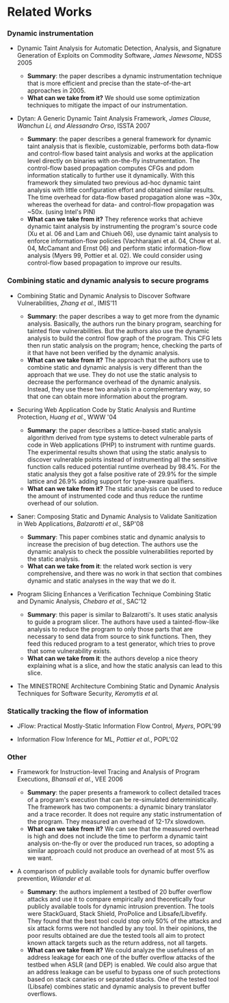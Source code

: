 # Related Works #

### Dynamic instrumentation ###

  * Dynamic Taint Analysis for Automatic Detection, Analysis, and Signature Generation of Exploits on Commodity Software, _James Newsome_, NDSS 2005
    * **Summary**: the paper describes a dynamic instrumentation technique that is more efficient and precise than the state-of-the-art approaches in 2005.
    * **What can we take from it?** We should use some optimization techniques to mitigate the impact of our instrumentation.

  * Dytan: A Generic Dynamic Taint Analysis Framework, _James Clause, Wanchun Li, and Alessandro Orso_, ISSTA 2007
    * **Summary**: the paper describes a general framework for dynamic taint analysis that is flexible, customizable, performs both data-flow and control-flow based taint analysis and works at the application level directly on binaries with on-the-fly instrumentation. The control-flow based propagation computes CFGs and pdom information statically to further use it dynamically. With this framework they simulated two previous ad-hoc dynamic taint analysis with little configuration effort and obtained similar results. The time overhead for data-flow based propagation alone was ~30x, whereas the overhead for data- and control-flow propagation was ~50x. (using Intel's PIN)
    * **What can we take from it?** They reference works that achieve dynamic taint analysis by instrumenting the program's source code (Xu et al. 06 and Lam and Chiueh 06), use dynamic taint analysis to enforce information-flow policies (Vachharajani et al. 04, Chow et al. 04, McCamant and Ernst 06) and perform static information-flow analysis (Myers 99, Pottier et al. 02). We could consider using control-flow based propagation to improve our results.

### Combining static and dynamic analysis to secure programs ###

  * Combining Static and Dynamic Analysis to Discover Software Vulnerabilities, _Zhang et al._, IMIS'11
    * **Summary**: the paper describes a way to get more from the dynamic analysis. Basically, the authors run the binary program, searching for tainted flow vulnerabilities. But the authors also use the dynamic analysis to build the control flow graph of the program. This CFG lets then run static analysis on the program; hence, checking the parts of it that have not been verified by the dynamic analysis.
    * **What can we take from it?** The approach that the authors use to combine static and dynamic analysis is very different than the approach that we use. They do not use the static analysis to decrease the performance overhead of the dynamic analysis. Instead, they use these two analysis in a complementary way, so that one can obtain more information about the program.

  * Securing Web Application Code by Static Analysis and Runtime Protection, _Huang et al._, WWW '04
    * **Summary**: the paper describes a lattice-based static analysis algorithm derived from type systems to detect vulnerable parts of code in Web applications (PHP) to instrument with runtime guards. The experimental results shown that using the static analysis to discover vulnerable points instead of instrumenting all the sensitive function calls reduced potential runtime overhead by 98.4%. For the static analysis they got a false positive rate of 29.9% for the simple lattice and 26.9% adding support for type-aware qualifiers.
    * **What can we take from it?** The static analysis can be used to reduce the amount of instrumented code and thus reduce the runtime overhead of our solution.

  * Saner: Composing Static and Dynamic Analysis to Validate Sanitization in Web Applications, _Balzarotti et al._, S&P'08
    * **Summary**: This paper combines static and dynamic analysis to increase the precision of bug detection. The authors use the dynamic analysis to check the possible vulnerabilities reported by the static analysis.
    * **What can we take from it**: the related work section is very comprehensive, and there was no work in that section that combines dynamic and static analyses in the way that we do it.


  * Program Slicing Enhances a Verification Technique Combining Static and Dynamic Analysis, _Chebaro et al._, SAC'12
    * **Summary**: this paper is similar to Balzarotti's. It uses static analysis to guide a program slicer. The authors have used a tainted-flow-like analysis to reduce the program to only those parts that are necessary to send data from source to sink functions. Then, they feed this reduced program to a test generator, which tries to prove that some vulnerability exists.
    * **What can we take from it**: the authors develop a nice theory explaining what is a slice, and how the static analysis can lead to this slice.

  * The MINESTRONE Architecture Combining Static and Dynamic Analysis Techniques for Software Security, _Keromytis et al._

### Statically tracking the flow of information ###

  * JFlow: Practical Mostly-Static Information Flow Control, _Myers_, POPL'99

  * Information Flow Inference for ML, _Pottier et al._, POPL'02

### Other ###

  * Framework for Instruction-level Tracing and Analysis of Program Executions, _Bhansali et al._, VEE 2006
    * **Summary**: the paper presents a framework to collect detailed traces of a program's execution that can be re-simulated deterministically. The framework has two components: a dynamic binary translator and a trace recorder. It does not require any static instrumentation of the program. They measured an overhead of 12-17x slowdown.
    * **What can we take from it?** We can see that the measured overhead is high and does not include the time to perform a dynamic taint analysis on-the-fly or over the produced run traces, so adopting a similar approach could not produce an overhead of at most 5% as we want.

  * A comparison of publicly available tools for dynamic buffer overflow prevention, _Wilander et al._
    * **Summary**: the authors implement a testbed of 20 buffer overflow attacks and use it to compare empirically and theoretically four publicly available tools for dynamic intrusion prevention. The tools were StackGuard, Stack Shield, ProPolice and Libsafe/Libvefify. They found that the best tool could stop only 50% of the attacks and six attack forms were not handled by any tool. In their opinions, the poor results obtained are due the tested tools all aim to protect known attack targets such as the return address, not all targets.
    * **What can we take from it?** We could analyze the usefulness of an address leakage for each one of the buffer overflow attacks of the testbed when ASLR (and DEP) is enabled. We could also argue that an address leakage can be useful to bypass one of such protections based on stack canaries or separated stacks. One of the tested tool (Libsafe) combines static and dynamic analysis to prevent buffer overflows.
